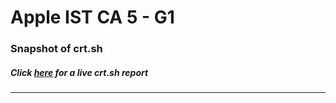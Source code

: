# Apple IST CA 5 - G1
### Snapshot of crt.sh
##### Click [here](https://crt.sh/?q=3DB76D1DD7D3A759DCCC3F8FA7F68675C080CB095E4881063A6B850FDD68B8BC) for a live crt.sh report

---
